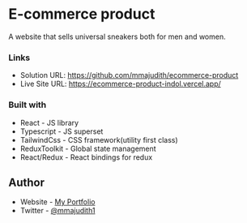 # E-commerce product

A website that sells universal sneakers both for men and women.

### Links

- Solution URL: https://github.com/mmajudith/ecommerce-product
- Live Site URL: https://ecommerce-product-indol.vercel.app/

### Built with

- React - JS library
- Typescript - JS superset
- TailwindCss - CSS framework(utility first class)
- ReduxToolkit - Global state management
- React/Redux - React bindings for redux

## Author

- Website - [My Portfolio](https://judith-portfolio.herokuapp.com/)
- Twitter - [@mmajudith1](https://www.twitter.com/mmajudith1)
